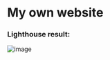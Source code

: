 # My own website<br>

### Lighthouse result:<br>
![image](https://user-images.githubusercontent.com/99822900/233784273-cf1173e9-96c4-4dc4-b6c3-9dca770dd760.png)
